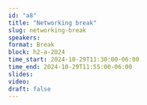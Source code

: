 ```yaml
---
id: "a8"
title: "Networking break"
slug: networking-break
speakers:
format: Break
block: h2-a-2024
time_start: 2024-10-29T11:30:00-06:00
time_end: 2024-10-29T11:55:00-06:00
slides: 
video: 
draft: false
---
```


